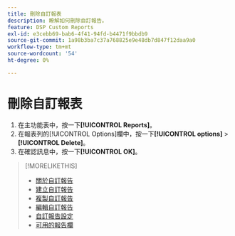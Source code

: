 ```yaml
---
title: 刪除自訂報表
description: 瞭解如何刪除自訂報告。
feature: DSP Custom Reports
exl-id: e3cebb69-bab6-4f41-94fd-b4471f9bbdb9
source-git-commit: 1a98b3ba7c37a768825e9e48db7d847f12daa9a0
workflow-type: tm+mt
source-wordcount: '54'
ht-degree: 0%

---
```


# 刪除自訂報表

1. 在主功能表中，按一下&#x200B;**[!UICONTROL Reports]**。
1. 在報表列的[!UICONTROL Options]欄中，按一下&#x200B;**[!UICONTROL options]** > **[!UICONTROL Delete]**。
1. 在確認訊息中，按一下&#x200B;**[!UICONTROL OK]**。

>[!MORELIKETHIS]
>
>* [關於自訂報告](/help/dsp/reports/report-about.md)
>* [建立自訂報告](/help/dsp/reports/report-create.md)
>* [複製自訂報告](/help/dsp/reports/report-copy.md)
>* [編輯自訂報告](/help/dsp/reports/report-edit.md)
>* [自訂報告設定](/help/dsp/reports/report-settings.md)
>* [可用的報告欄](/help/dsp/reports/report-columns.md)
